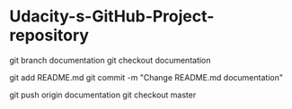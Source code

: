 # Udacity-s-GitHub-Project-repository

git branch documentation
git checkout documentation

git add README.md
git commit -m "Change
README.md documentation"


git push origin documentation
git checkout master
